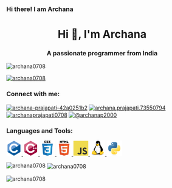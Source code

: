 ### Hi there! I am Archana

<h1 align="center">Hi 👋, I'm Archana</h1>
<h3 align="center">A passionate programmer from India</h3>

<p align="left"> <img src="https://komarev.com/ghpvc/?username=archana0708&label=Profile%20views&color=0e75b6&style=flat" alt="archana0708" /> </p>

<p align="left"> <a href="https://github.com/ryo-ma/github-profile-trophy"><img src="https://github-profile-trophy.vercel.app/?username=archana0708" alt="archana0708" /></a> </p>

<h3 align="left">Connect with me:</h3>
<p align="left">
<a href="https://linkedin.com/in/archana-prajapati-42a0251b2" target="blank"><img align="center" src="https://raw.githubusercontent.com/rahuldkjain/github-profile-readme-generator/master/src/images/icons/Social/linked-in-alt.svg" alt="archana-prajapati-42a0251b2" height="30" width="40" /></a>
<a href="https://fb.com/archana.prajapati.73550794" target="blank"><img align="center" src="https://raw.githubusercontent.com/rahuldkjain/github-profile-readme-generator/master/src/images/icons/Social/facebook.svg" alt="archana.prajapati.73550794" height="30" width="40" /></a>
<a href="https://instagram.com/archanaprajapati0708" target="blank"><img align="center" src="https://raw.githubusercontent.com/rahuldkjain/github-profile-readme-generator/master/src/images/icons/Social/instagram.svg" alt="archanaprajapati0708" height="30" width="40" /></a>
<a href="https://www.hackerrank.com/ArchanaP2000" target="blank"><img align="center" src="https://raw.githubusercontent.com/rahuldkjain/github-profile-readme-generator/master/src/images/icons/Social/hackerrank.svg" alt="@archanap2000" height="30" width="40" /></a>
</p>

<h3 align="left">Languages and Tools:</h3>
<p align="left"> <a href="https://www.cprogramming.com/" target="_blank"> <img src="https://raw.githubusercontent.com/devicons/devicon/master/icons/c/c-original.svg" alt="c" width="40" height="40"/> </a> <a href="https://www.w3schools.com/cpp/" target="_blank"> <img src="https://raw.githubusercontent.com/devicons/devicon/master/icons/cplusplus/cplusplus-original.svg" alt="cplusplus" width="40" height="40"/> </a> <a href="https://www.w3schools.com/css/" target="_blank"> <img src="https://raw.githubusercontent.com/devicons/devicon/master/icons/css3/css3-original-wordmark.svg" alt="css3" width="40" height="40"/> </a> <a href="https://www.w3.org/html/" target="_blank"> <img src="https://raw.githubusercontent.com/devicons/devicon/master/icons/html5/html5-original-wordmark.svg" alt="html5" width="40" height="40"/> </a> <a href="https://developer.mozilla.org/en-US/docs/Web/JavaScript" target="_blank"> <img src="https://raw.githubusercontent.com/devicons/devicon/master/icons/javascript/javascript-original.svg" alt="javascript" width="40" height="40"/> </a> <a href="https://www.linux.org/" target="_blank"> <img src="https://raw.githubusercontent.com/devicons/devicon/master/icons/linux/linux-original.svg" alt="linux" width="40" height="40"/> </a> <a href="https://www.python.org" target="_blank"> <img src="https://raw.githubusercontent.com/devicons/devicon/master/icons/python/python-original.svg" alt="python" width="40" height="40"/> </a> </p>

<p><img align="left" src="https://github-readme-stats.vercel.app/api/top-langs?username=archana0708&show_icons=true&locale=en&layout=compact" alt="archana0708" /></p>

<p>&nbsp;<img align="center" src="https://github-readme-stats.vercel.app/api?username=archana0708&show_icons=true&locale=en" alt="archana0708" /></p>

<p><img align="center" src="https://github-readme-streak-stats.herokuapp.com/?user=archana0708&" alt="archana0708" /></p>
